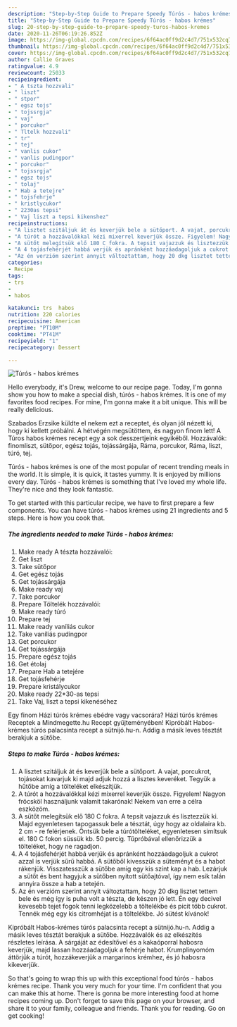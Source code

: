 ```yaml
---
description: "Step-by-Step Guide to Prepare Speedy Túrós - habos krémes"
title: "Step-by-Step Guide to Prepare Speedy Túrós - habos krémes"
slug: 20-step-by-step-guide-to-prepare-speedy-turos-habos-kremes
date: 2020-11-26T06:19:26.852Z
image: https://img-global.cpcdn.com/recipes/6f64ac0ff9d2c4d7/751x532cq70/turos-habos-kremes-recept-foto.jpg
thumbnail: https://img-global.cpcdn.com/recipes/6f64ac0ff9d2c4d7/751x532cq70/turos-habos-kremes-recept-foto.jpg
cover: https://img-global.cpcdn.com/recipes/6f64ac0ff9d2c4d7/751x532cq70/turos-habos-kremes-recept-foto.jpg
author: Callie Graves
ratingvalue: 4.9
reviewcount: 25033
recipeingredient:
- " A tszta hozzvali"
- " liszt"
- " stpor"
- " egsz tojs"
- " tojssrgja"
- " vaj"
- " porcukor"
- " Tltelk hozzvali"
- " tr"
- " tej"
- " vanlis cukor"
- " vanlis pudingpor"
- " porcukor"
- " tojssrgja"
- " egsz tojs"
- " tolaj"
- " Hab a tetejre"
- " tojsfehrje"
- " kristlycukor"
- " 2230as tepsi"
- " Vaj liszt a tepsi kikenshez"
recipeinstructions:
- "A lisztet szitáljuk át és keverjük bele a sütőport. A vajat, porcukrot, tojásokat kavarjuk ki majd adjuk hozzá a lisztes keveréket. Tegyük a hűtőbe amíg a tölteléket elkészítjük."
- "A túrót a hozzávalókkal kézi mixerrel keverjük össze. Figyelem! Nagyon fröcsköl használjunk valamit takarónak! Nekem van erre a célra eszközöm."
- "A sütőt melegítsük elő 180 C fokra. A tepsit vajazzuk és lisztezzük ki. Majd egyenletesen tapogassuk bele a tésztát, úgy hogy az oldalaira kb. 2 cm - re felérjenek. Öntsük bele a túrótölteléket, egyenletesen simítsuk el. 180 C fokon süssük kb. 50 percig. Tűpróbával ellenőrizzük a tölteléket, hogy ne ragadjon."
- "A 4 tojásfehérjét habbá verjük és apránként hozzáadagoljuk a cukrot azzal is verjük sűrű habbá. A sütőből kivesszük a süteményt és a habot rákenjük. Visszatesszük a sütőbe amíg egy kis színt kap a hab. Lezárjuk a sütőt és bent hagyjuk a sütőben nyitott sütőajtóval, így nem esik talán annyira össze a hab a tetején."
- "Az én verzióm szerint annyit változtattam, hogy 20 dkg lisztet tettem bele és még így is puha volt a tészta, de készen jó lett. Én egy decivel kevesebb tejet fogok tenni legközelebb a töltelékbe és picit több cukrot. Tennék még egy kis citromhéjat is a töltelékbe. Jó sütést kívánok!"
categories:
- Recipe
tags:
- trs
- 
- habos

katakunci: trs  habos 
nutrition: 220 calories
recipecuisine: American
preptime: "PT10M"
cooktime: "PT41M"
recipeyield: "1"
recipecategory: Dessert

---
```



![Túrós - habos krémes](https://img-global.cpcdn.com/recipes/6f64ac0ff9d2c4d7/751x532cq70/turos-habos-kremes-recept-foto.jpg)

Hello everybody, it's Drew, welcome to our recipe page. Today, I'm gonna show you how to make a special dish, túrós - habos krémes. It is one of my favorites food recipes. For mine, I'm gonna make it a bit unique. This will be really delicious.

Szabados Erzsike küldte el nekem ezt a receptet, és olyan jól nézett ki, hogy ki kellett próbálni. A hétvégén megsütöttem, és nagyon finom lett! A Túros habos krémes recept egy a sok desszertjeink egyikéből. Hozzávalók: finomliszt, sütőpor, egész tojás, tojássárgája, Ráma, porcukor, Ráma, liszt, túró, tej.

Túrós - habos krémes is one of the most popular of recent trending meals in the world. It is simple, it is quick, it tastes yummy. It is enjoyed by millions every day. Túrós - habos krémes is something that I've loved my whole life. They're nice and they look fantastic.


To get started with this particular recipe, we have to first prepare a few components. You can have túrós - habos krémes using 21 ingredients and 5 steps. Here is how you cook that.

<!--inarticleads1-->

##### The ingredients needed to make Túrós - habos krémes:

1. Make ready  A tészta hozzávalói:
1. Get  liszt
1. Take  sütőpor
1. Get  egész tojás
1. Get  tojássárgája
1. Make ready  vaj
1. Take  porcukor
1. Prepare  Töltelék hozzávalói:
1. Make ready  túró
1. Prepare  tej
1. Make ready  vaníliás cukor
1. Take  vaníliás pudingpor
1. Get  porcukor
1. Get  tojássárgája
1. Prepare  egész tojás
1. Get  étolaj
1. Prepare  Hab a tetejére
1. Get  tojásfehérje
1. Prepare  kristálycukor
1. Make ready  22*30-as tepsi
1. Take  Vaj, liszt a tepsi kikenéséhez


Egy finom Házi túrós krémes ebédre vagy vacsorára? Házi túrós krémes Receptek a Mindmegette.hu Recept gyűjteményében! Kipróbált Habos-krémes túrós palacsinta recept a sütnijó.hu-n. Addig a másik leves tésztát berakjuk a sütőbe. 

<!--inarticleads2-->

##### Steps to make Túrós - habos krémes:

1. A lisztet szitáljuk át és keverjük bele a sütőport. A vajat, porcukrot, tojásokat kavarjuk ki majd adjuk hozzá a lisztes keveréket. Tegyük a hűtőbe amíg a tölteléket elkészítjük.
1. A túrót a hozzávalókkal kézi mixerrel keverjük össze. Figyelem! Nagyon fröcsköl használjunk valamit takarónak! Nekem van erre a célra eszközöm.
1. A sütőt melegítsük elő 180 C fokra. A tepsit vajazzuk és lisztezzük ki. Majd egyenletesen tapogassuk bele a tésztát, úgy hogy az oldalaira kb. 2 cm - re felérjenek. Öntsük bele a túrótölteléket, egyenletesen simítsuk el. 180 C fokon süssük kb. 50 percig. Tűpróbával ellenőrizzük a tölteléket, hogy ne ragadjon.
1. A 4 tojásfehérjét habbá verjük és apránként hozzáadagoljuk a cukrot azzal is verjük sűrű habbá. A sütőből kivesszük a süteményt és a habot rákenjük. Visszatesszük a sütőbe amíg egy kis színt kap a hab. Lezárjuk a sütőt és bent hagyjuk a sütőben nyitott sütőajtóval, így nem esik talán annyira össze a hab a tetején.
1. Az én verzióm szerint annyit változtattam, hogy 20 dkg lisztet tettem bele és még így is puha volt a tészta, de készen jó lett. Én egy decivel kevesebb tejet fogok tenni legközelebb a töltelékbe és picit több cukrot. Tennék még egy kis citromhéjat is a töltelékbe. Jó sütést kívánok!


Kipróbált Habos-krémes túrós palacsinta recept a sütnijó.hu-n. Addig a másik leves tésztát berakjuk a sütőbe. Hozzávalók és az elkészítés részletes leírása. A sárgáját az édesítővel és a kakaóporral habosra keverjük, majd lassan hozzáadagoljuk a fehérje habot. Krumplinyomóm áttörjük a túrót, hozzákeverjük a margarinos krémhez, és jó habosra kikeverjük. 

So that's going to wrap this up with this exceptional food túrós - habos krémes recipe. Thank you very much for your time. I'm confident that you can make this at home. There is gonna be more interesting food at home recipes coming up. Don't forget to save this page on your browser, and share it to your family, colleague and friends. Thank you for reading. Go on get cooking!
